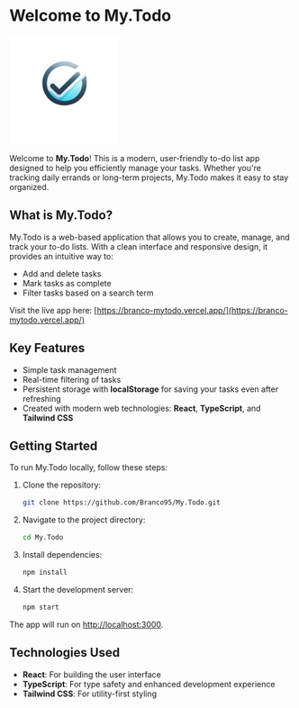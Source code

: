 
# Welcome to My.Todo

![My.Todo Logo](public/logo.png)

Welcome to **My.Todo**! This is a modern, user-friendly to-do list app designed to help you efficiently manage your tasks. Whether you're tracking daily errands or long-term projects, My.Todo makes it easy to stay organized.

## What is My.Todo?

My.Todo is a web-based application that allows you to create, manage, and track your to-do lists. With a clean interface and responsive design, it provides an intuitive way to:
- Add and delete tasks
- Mark tasks as complete
- Filter tasks based on a search term

Visit the live app here: [https://branco-mytodo.vercel.app/](https://branco-mytodo.vercel.app/)

## Key Features
- Simple task management
- Real-time filtering of tasks
- Persistent storage with **localStorage** for saving your tasks even after refreshing
- Created with modern web technologies: **React**, **TypeScript**, and **Tailwind CSS**

## Getting Started

To run My.Todo locally, follow these steps:

1. Clone the repository:
   ```bash
   git clone https://github.com/Branco95/My.Todo.git
   ```

2. Navigate to the project directory:
   ```bash
   cd My.Todo
   ```

3. Install dependencies:
   ```bash
   npm install
   ```

4. Start the development server:
   ```bash
   npm start
   ```

The app will run on [http://localhost:3000](http://localhost:3000).

## Technologies Used
- **React**: For building the user interface
- **TypeScript**: For type safety and enhanced development experience
- **Tailwind CSS**: For utility-first styling
